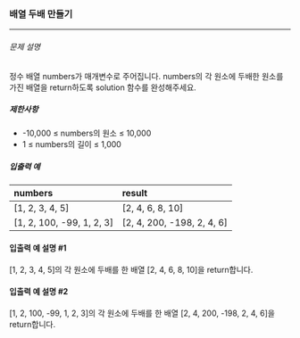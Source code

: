 ### 배열 두배 만들기
***

###### 문제 설명

정수 배열 numbers가 매개변수로 주어집니다. numbers의 각 원소에 두배한 원소를 가진 배열을 return하도록 solution 함수를 완성해주세요.


##### 제한사항
- -10,000 ≤ numbers의 원소 ≤ 10,000
- 1 ≤ numbers의 길이 ≤ 1,000

##### 입출력 예
|numbers|	result|
|:--|:--|
|[1, 2, 3, 4, 5]	|[2, 4, 6, 8, 10]|
|[1, 2, 100, -99, 1, 2, 3]	|[2, 4, 200, -198, 2, 4, 6]|



#### 입출력 예 설명 #1
[1, 2, 3, 4, 5]의 각 원소에 두배를 한 배열 [2, 4, 6, 8, 10]을 return합니다.
#### 입출력 예 설명 #2
[1, 2, 100, -99, 1, 2, 3]의 각 원소에 두배를 한 배열 [2, 4, 200, -198, 2, 4, 6]을 return합니다.